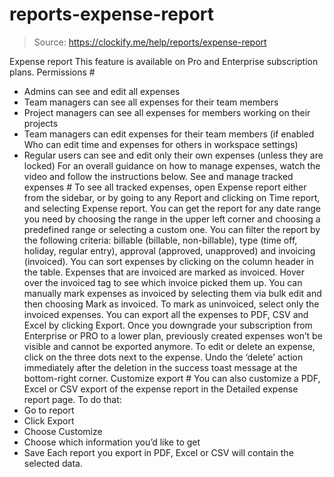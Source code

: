 # reports-expense-report

> Source: https://clockify.me/help/reports/expense-report

Expense report
This feature is available on Pro and Enterprise subscription plans.
Permissions #
- Admins can see and edit all expenses
- Team managers can see all expenses for their team members
- Project managers can see all expenses for members working on their projects
- Team managers can edit expenses for their team members (if enabled Who can edit time and expenses for others in workspace settings)
- Regular users can see and edit only their own expenses (unless they are locked)
For an overall guidance on how to manage expenses, watch the video and follow the instructions below.
See and manage tracked expenses #
To see all tracked expenses, open Expense report either from the sidebar, or by going to any Report and clicking on Time report, and selecting Expense report.
You can get the report for any date range you need by choosing the range in the upper left corner and choosing a predefined range or selecting a custom one.
You can filter the report by the following criteria: billable (billable, non-billable), type (time off, holiday, regular entry), approval (approved, unapproved) and invoicing (invoiced).
You can sort expenses by clicking on the column header in the table.
Expenses that are invoiced are marked as invoiced. Hover over the invoiced tag to see which invoice picked them up.
You can manually mark expenses as invoiced by selecting them via bulk edit and then choosing Mark as invoiced. To mark as uninvoiced, select only the invoiced expenses.
You can export all the expenses to PDF, CSV and Excel by clicking Export.
Once you downgrade your subscription from Enterprise or PRO to a lower plan, previously created expenses won’t be visible and cannot be exported anymore.
To edit or delete an expense, click on the three dots next to the expense.
Undo the ‘delete’ action immediately after the deletion in the success toast message at the bottom-right corner.
Customize export #
You can also customize a PDF, Excel or CSV export of the expense report in the Detailed expense report page.
To do that:
- Go to report
- Click Export
- Choose Customize
- Choose which information you’d like to get
- Save
Each report you export in PDF, Excel or CSV will contain the selected data.